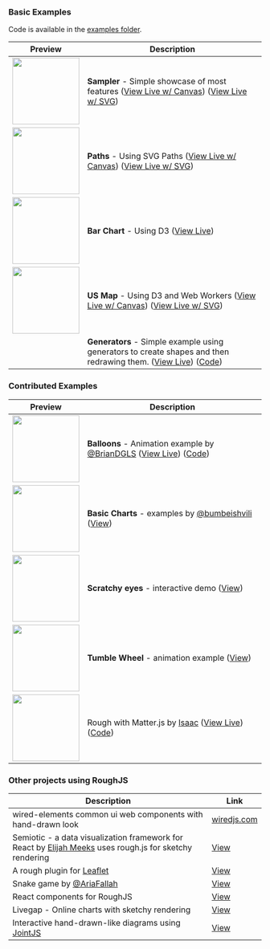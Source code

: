 ### Basic Examples

Code is available in the [examples folder](https://github.com/pshihn/rough/tree/master/docs/examples).

| Preview | Description |
| --- | --- |
| <img width="133" src="http://roughjs.com/images/examples/sampler.png"> | **Sampler** - Simple showcase of most features ([View Live w/ Canvas](http://roughjs.com/examples/sampler.html)) ([View Live w/ SVG](http://roughjs.com/examples/sampler-svg.html)) |
| <img width="133" src="http://roughjs.com/images/examples/paths.png"> | **Paths** - Using SVG Paths ([View Live w/ Canvas](http://roughjs.com/examples/paths.html)) ([View Live w/ SVG](http://roughjs.com/examples/paths-svg.html)) |
| <img width="133" src="http://roughjs.com/images/examples/bar-chart.png"> | **Bar Chart** - Using D3 ([View Live](http://roughjs.com/examples/bar-chart.html))|
| <img width="133" src="http://roughjs.com/images/examples/us-map.png"> | **US Map** - Using D3 and Web Workers ([View Live w/ Canvas](http://roughjs.com/examples/us-map.html)) ([View Live w/ SVG](http://roughjs.com/examples/us-map-svg.html)) |
| | **Generators** - Simple example using generators to create shapes and then redrawing them. ([View Live](http://roughjs.com/examples/generator.html)) ([Code](https://github.com/pshihn/rough/blob/master/docs/examples/generator.html))

### Contributed Examples

| Preview | Description |
| --- | --- |
| <img width="133" src="https://roughjs.com/images/examples/contributed/balloons.png"> | **Balloons** - Animation example by [@BrianDGLS](https://github.com/BrianDGLS) ([View Live](https://roughjs.com/examples/contributed/balloon-animation.html)) ([Code](https://github.com/pshihn/rough/blob/master/docs/examples/contributed/balloon-animation.html))|
| <img width="133" src="https://roughjs.com/images/examples/contributed/donut.png"> | **Basic Charts** - examples by [@bumbeishvili](https://github.com/bumbeishvili) ([View](https://beta.observablehq.com/@bumbeishvili/trying-out-rough)) |
| <img width="133" src="https://roughjs.com/images/examples/contributed/scratchy.png"> | **Scratchy eyes** - interactive demo ([View](https://beta.observablehq.com/@jashkenas/scratchy-eyes)) |
| <img width="133" src="https://roughjs.com/images/examples/contributed/tumblewheel.png"> | **Tumble Wheel** - animation example ([View](https://beta.observablehq.com/@jashkenas/tumble-wheel-with-rough-js)) |
| <img width="133" src="https://roughjs.com/images/examples/contributed/matter.png"> | Rough with Matter.js by [Isaac](https://github.com/qwertyquerty) ([View Live](https://roughjs.com/examples/contributed/rough-matter.html)) ([Code](https://github.com/pshihn/rough/blob/master/docs/examples/contributed/rough-matter.html))| 




### Other projects using RoughJS

| Description | Link |
| --- | --- |
| wired-elements common ui web components with hand-drawn look | [wiredjs.com](https://wiredjs.com/) |
| Semiotic - a data visualization framework for React by [Elijah Meeks](https://github.com/emeeks) uses rough.js for sketchy rendering | [View](https://github.com/emeeks/semiotic/releases/tag/v1.9.4) |
| A rough plugin for [Leaflet](http://leafletjs.com/)  | [View](https://github.com/zhuang-hao-ming/Leaflet.RoughCanvas) |
| Snake game by [@AriaFallah](https://github.com/AriaFallah) | [View](https://www.aria.ai/snake.html) |
| React components for RoughJS | [View](https://github.com/ooade/react-rough) |
| Livegap - Online charts with sketchy rendering | [View](http://livegap.com/charts) |
| Interactive hand-drawn-like diagrams using [JointJS](https://github.com/clientIO/joint)  | [View](https://resources.jointjs.com/demos/rough) |
